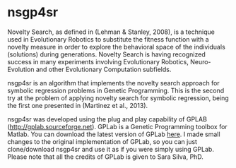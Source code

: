 nsgp4sr
=======

Novelty Search, as defined in (Lehman & Stanley, 2008), is a technique used in Evolutionary Robotics to substitute the fitness
function with a novelty measure in order to explore the behavioral space of the individuals (solutions) during generations. 
Novelty Search is having recognized success in many experiments involving Evolutionary Robotics, Neuro-Evolution and other 
Evolutionary Computation subfields.

nsgp4sr is an algorithm that implements the novelty search approach for symbolic regression problems in Genetic Programming.
This is the second try at the problem of applying novelty search for symbolic regression, being the first one presented in
(Martinez et al., 2013).

nsgp4sr was developed using the plug and play capability of GPLAB (http://gplab.sourceforge.net). GPLab is a Genetic Programming toolbox for Matlab. You can download the latest version of GPLab <a href="http://gplab.sourceforge.net/download.html">here</a>. I made small changes to the original implementation of GPLab, so you can just clone/download nsgp4sr and use it as if you were simply using GPLab. Please note that all the credits of GPLab is given to Sara Silva, PhD.